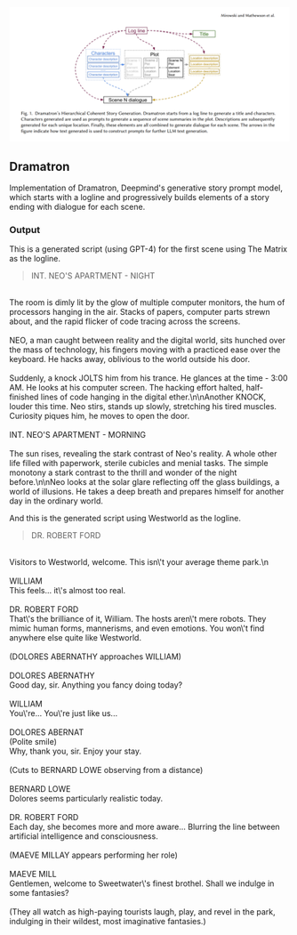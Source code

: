 <img src="./dramatron.png" />

## Dramatron

Implementation of Dramatron, Deepmind's generative story prompt model, which starts with a logline and progressively builds elements of a story ending with dialogue for each scene.

### Output

This is a generated script (using GPT-4) for the first scene using The Matrix as the logline.

> INT. NEO'S APARTMENT - NIGHT
<br>
 The room is dimly lit by the glow of multiple computer monitors, the hum of processors hanging in the air. Stacks of papers, computer parts strewn about, and the rapid flicker of code tracing across the screens.
 <br>
 <br>
 NEO, a man caught between reality and the digital world, sits hunched over the mass of technology, his fingers moving with a practiced ease over the keyboard. He hacks away, oblivious to the world outside his door.
 <br>
 <br>
 Suddenly, a knock JOLTS him from his trance. He glances at the time - 3:00 AM. He looks at his computer screen. The hacking effort halted, half-finished lines of code hanging in the digital ether.\n\nAnother KNOCK, louder this time. Neo stirs, stands up slowly, stretching his tired muscles. Curiosity piques him, he moves to open the door.
 <br>
 <br>
 INT. NEO'S APARTMENT - MORNING
 <br>
 <br>
 The sun rises, revealing the stark contrast of Neo's reality. A whole other life filled with paperwork, sterile cubicles and menial tasks. The simple monotony a stark contrast to the thrill and wonder of the night before.\n\nNeo looks at the solar glare reflecting off the glass buildings, a world of illusions. He takes a deep breath and prepares himself for another day in the ordinary world.

And this is the generated script using Westworld as the logline.

> DR. ROBERT FORD
<br>
Visitors to Westworld, welcome. This isn\'t your average theme park.\n
<br>
<br>
WILLIAM
<br>
This feels... it\'s almost too real.
<br>
<br>
DR. ROBERT FORD
<br>
That\'s the brilliance of it, William. The hosts aren\'t mere robots. They mimic human forms, mannerisms, and even emotions. You won\'t find anywhere else quite like Westworld.
<br>
<br>
(DOLORES ABERNATHY approaches WILLIAM)
<br>
<br>
DOLORES ABERNATHY
<br>
Good day, sir. Anything you fancy doing today?
<br>
<br>
WILLIAM
<br>
You\'re... You\'re just like us...
<br>
<br>
DOLORES ABERNAT
<br>
(Polite smile)
<br>
Why, thank you, sir. Enjoy your stay.
<br>
<br>
(Cuts to BERNARD LOWE observing from a distance)
<br>
<br>
BERNARD LOWE
<br>
Dolores seems particularly realistic today.
<br>
<br>
DR. ROBERT FORD
<br>
Each day, she becomes more and more aware... Blurring the line between artificial intelligence and consciousness.
<br>
<br>
(MAEVE MILLAY appears performing her role)
<br>
<br>
MAEVE MILL
<br>
Gentlemen, welcome to Sweetwater\'s finest brothel. Shall we indulge in some fantasies?
<br>
<br>
(They all watch as high-paying tourists laugh, play, and revel in the park, indulging in their wildest, most imaginative fantasies.)

